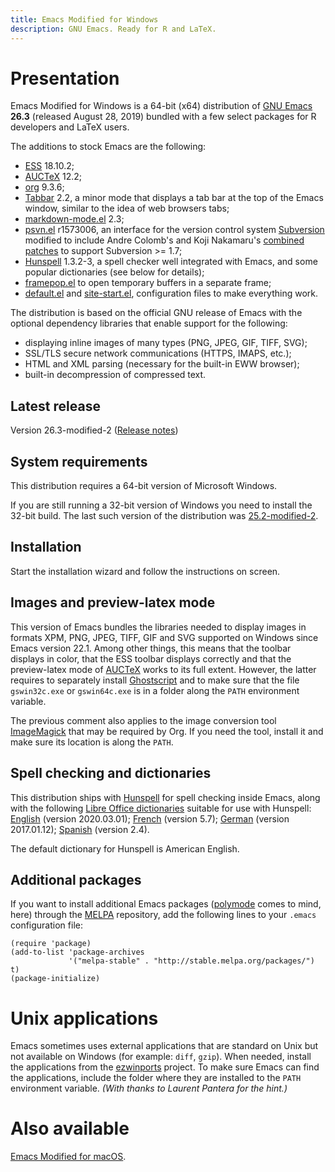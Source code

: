```yaml
---
title: Emacs Modified for Windows
description: GNU Emacs. Ready for R and LaTeX.
---
```


# Presentation

Emacs Modified for Windows is a 64-bit (x64) distribution
of [GNU Emacs](https://www.gnu.org/software/emacs/) **26.3** (released
August 28, 2019) bundled with a few select packages for R developers
and LaTeX users.

The additions to stock Emacs are the following:

- [ESS](http://ess.r-project.org) 18.10.2;
- [AUCTeX](http://www.gnu.org/software/auctex/) 12.2;
- [org](http://orgmode.org/) 9.3.6;
- [Tabbar](https://github.com/dholm/tabbar) 2.2, a minor mode that displays a tab bar at the top of the Emacs window, similar to the idea of web browsers tabs;
- [markdown-mode.el](http://jblevins.org/projects/markdown-mode/) 2.3;
- [psvn.el](http://svn.apache.org/viewvc/subversion/trunk/contrib/client-side/emacs/) r1573006, an interface for the version control system
  [Subversion](http://subversion.tigris.org) modified to include Andre
  Colomb's and Koji Nakamaru's
  [combined patches](http://mail-archives.apache.org/mod_mbox//subversion-dev/201208.mbox/raw/%3c503B958F.6010906@schickhardt.org%3e/1/4)
  to support Subversion >= 1.7;
- [Hunspell](https://hunspell.github.io/) 1.3.2-3, a spell checker well integrated with Emacs, and some popular dictionaries (see below for details);
- [framepop.el](http://bazaar.launchpad.net/~vcs-imports/emacs-goodies-el/trunk/view/head:/elisp/emacs-goodies-el/framepop.el)
  to open temporary buffers in a separate frame;
- [default.el](https://gitlab.com/vigou3/emacs-modified-windows/blob/v26.3-modified-2/default.el)
  and
  [site-start.el](https://gitlab.com/vigou3/emacs-modified-windows/blob/v26.3-modified-2/site-start.el),
  configuration files to make everything work.

The distribution is based on the official GNU release of Emacs with
the optional dependency libraries that enable support for the
following:

- displaying inline images of many types (PNG, JPEG, GIF, TIFF, SVG);
- SSL/TLS secure network communications (HTTPS, IMAPS, etc.);
- HTML and XML parsing (necessary for the built-in EWW browser);
- built-in decompression of compressed text.

## Latest release

Version 26.3-modified-2
([Release notes](https://gitlab.com/vigou3/emacs-modified-windows/tags/v26.3-modified-2/))

## System requirements

This distribution requires a 64-bit version of Microsoft Windows.

If you are still running a 32-bit version of Windows you need to install the
32-bit build. The last such version of the distribution was
[25.2-modified-2](https://gitlab.com/vigou3/emacs-modified-windows/tags/v25.2-modified-2/).

## Installation

Start the installation wizard and follow the instructions on screen.

## Images and preview-latex mode

This version of Emacs bundles the libraries needed to display images
in formats XPM, PNG, JPEG, TIFF, GIF and SVG supported on Windows
since Emacs version 22.1. Among other things, this means that the
toolbar displays in color, that the ESS toolbar displays correctly and
that the preview-latex mode of
[AUCTeX](http://www.gnu.org/software/auctex/) works to its full
extent. However, the latter requires to separately install
[Ghostscript](http://www.cs.wisc.edu/~ghost/ "Ghostscript/view
utilities") and to make sure that the file `gswin32c.exe` or
`gswin64c.exe` is in a folder along the `PATH` environment variable.

The previous comment also applies to the image conversion
tool [ImageMagick](https://www.imagemagick.org/) that may be required
by Org. If you need the tool, install it and make sure its location is
along the `PATH`.

## Spell checking and dictionaries

This distribution ships with [Hunspell](https://hunspell.github.io)
for spell checking inside Emacs, along with the following [Libre
Office dictionaries](https://extensions.libreoffice.org/extensions?getCategories=Dictionary&getCompatibility=any) suitable for use with Hunspell:
[English](https://extensions.libreoffice.org/extensions/english-dictionaries/) (version 2020.03.01);
[French](https://extensions.libreoffice.org/extensions/dictionnaires-francais/) (version 5.7);
[German](https://extensions.libreoffice.org/extensions/german-de-de-frami-dictionaries) (version 2017.01.12);
[Spanish](https://extensions.libreoffice.org/extensions/spanish-dictionaries) (version 2.4).

The default dictionary for Hunspell is American English.

## Additional packages

If you want to install additional Emacs packages
([polymode](https://polymode.github.io) comes to mind, here) through
the [MELPA](https://melpa.org/) repository, add the following lines
to your `.emacs` configuration file:

```
(require 'package)
(add-to-list 'package-archives
             '("melpa-stable" . "http://stable.melpa.org/packages/") t)
(package-initialize)
```


# Unix applications

Emacs sometimes uses external applications that are standard on Unix but
not available on Windows (for example: `diff`, `gzip`). When needed,
install the applications from the
[ezwinports](http://sourceforge.net/projects/ezwinports/) project. To
make sure Emacs can find the applications, include the folder where they
are installed to the `PATH` environment variable. *(With thanks to
Laurent Pantera for the hint.)*


# Also available

[Emacs Modified for macOS](https://vigou3.gitlab.io/emacs-modified-macos/).
